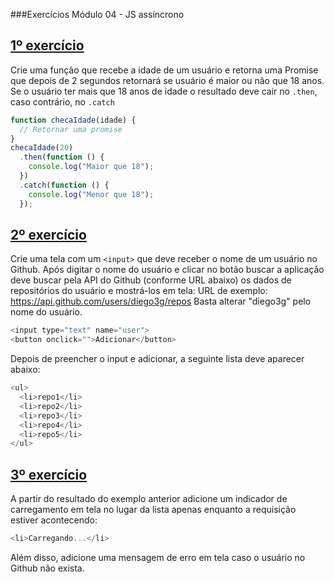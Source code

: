 ###Exercícios Módulo 04 - JS assíncrono

## [1º exercício](https://github.com/guilhermeasena32/javascript-rocketseat/blob/master/modulo%204/exercicio1.html)

Crie uma função que recebe a idade de um usuário e retorna uma Promise que depois de 2
segundos retornará se usuário é maior ou não que 18 anos. Se o usuário ter mais que 18 anos de
idade o resultado deve cair no `.then`, caso contrário, no `.catch`

```javascript
function checaIdade(idade) {
  // Retornar uma promise
}
checaIdade(20)
  .then(function () {
    console.log("Maior que 18");
  })
  .catch(function () {
    console.log("Menor que 18");
  });
```

## [2º exercício](https://github.com/guilhermeasena32/javascript-rocketseat/blob/master/modulo%204/exercicio2.html)

Crie uma tela com um `<input>` que deve receber o nome de um usuário no Github. Após digitar o
nome do usuário e clicar no botão buscar a aplicação deve buscar pela API do Github (conforme
URL abaixo) os dados de repositórios do usuário e mostrá-los em tela:
URL de exemplo: https://api.github.com/users/diego3g/repos
Basta alterar "diego3g" pelo nome do usuário.

```javascript
<input type="text" name="user">
<button onclick="">Adicionar</button>
```

Depois de preencher o input e adicionar, a seguinte lista deve aparecer abaixo:

```javascript
<ul>
  <li>repo1</li>
  <li>repo2</li>
  <li>repo3</li>
  <li>repo4</li>
  <li>repo5</li>
</ul>
```

## [3º exercício](https://github.com/guilhermeasena32/javascript-rocketseat/blob/master/modulo%204/exercicio3.html)

A partir do resultado do exemplo anterior adicione um indicador de carregamento em tela no lugar
da lista apenas enquanto a requisição estiver acontecendo:

```javascript
<li>Carregando...</li>
```

Além disso, adicione uma mensagem de erro em tela caso o usuário no Github não exista.
